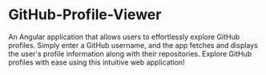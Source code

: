 # GitHub-Profile-Viewer
An Angular application that allows users to effortlessly explore GitHub profiles. Simply enter a GitHub username, and the app fetches and displays the user's profile information along with their repositories. Explore GitHub profiles with ease using this intuitive web application!
